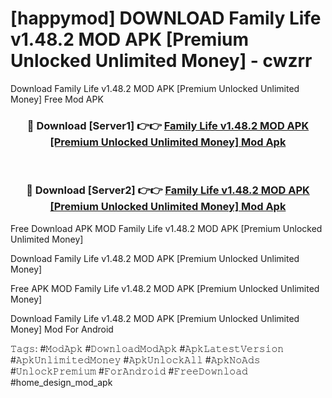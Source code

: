 # [happymod] DOWNLOAD Family Life v1.48.2 MOD APK [Premium Unlocked Unlimited Money] - cwzrr
Download Family Life v1.48.2 MOD APK [Premium Unlocked Unlimited Money] Free Mod APK

<div align="center">
<h3>🔴 Download [Server1] 👉👉 <a href="https://apk-comot.site?title=Family_Life_v1.48.2_MOD_APK_[Premium_Unlocked_Unlimited_Money]">Family Life v1.48.2 MOD APK [Premium Unlocked Unlimited Money] Mod Apk</a></h3><br>

<h3>🔴 Download [Server2] 👉👉 <a href="https://apk-comot.site?title=Family_Life_v1.48.2_MOD_APK_[Premium_Unlocked_Unlimited_Money]">Family Life v1.48.2 MOD APK [Premium Unlocked Unlimited Money] Mod Apk</a></h3>
</div>


Free Download APK MOD Family Life v1.48.2 MOD APK [Premium Unlocked Unlimited Money]

Download Family Life v1.48.2 MOD APK [Premium Unlocked Unlimited Money] 

Free APK MOD Family Life v1.48.2 MOD APK [Premium Unlocked Unlimited Money] 

Download Family Life v1.48.2 MOD APK [Premium Unlocked Unlimited Money] Mod For Android

𝚃𝚊𝚐𝚜: #𝙼𝚘𝚍𝙰𝚙𝚔 #𝙳𝚘𝚠𝚗𝚕𝚘𝚊𝚍𝙼𝚘𝚍𝙰𝚙𝚔 #𝙰𝚙𝚔𝙻𝚊𝚝𝚎𝚜𝚝𝚅𝚎𝚛𝚜𝚒𝚘𝚗 #𝙰𝚙𝚔𝚄𝚗𝚕𝚒𝚖𝚒𝚝𝚎𝚍𝙼𝚘𝚗𝚎𝚢 #𝙰𝚙𝚔𝚄𝚗𝚕𝚘𝚌𝚔𝙰𝚕𝚕 #𝙰𝚙𝚔𝙽𝚘𝙰𝚍𝚜 #𝚄𝚗𝚕𝚘𝚌𝚔𝙿𝚛𝚎𝚖𝚒𝚞𝚖 #𝙵𝚘𝚛𝙰𝚗𝚍𝚛𝚘𝚒𝚍 #𝙵𝚛𝚎𝚎𝙳𝚘𝚠𝚗𝚕𝚘𝚊𝚍 #home_design_mod_apk
